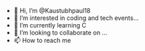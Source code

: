 - 👋 Hi, I’m @Kaustubhpaul18
- 👀 I’m interested in coding and tech events...
- 🌱 I’m currently learning C
- 💞️ I’m looking to collaborate on ...
- 📫 How to reach me 

<!---
Kaustubhpaul18/Kaustubhpaul18 is a ✨ special ✨ repository because its `README.md` (this file) appears on your GitHub profile.
You can click the Preview link to take a look at your changes.
--->
